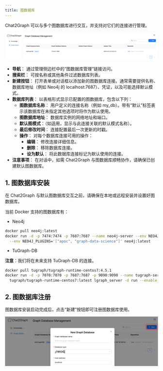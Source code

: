 ```yaml
---
title: 图数据库
---
```


Chat2Graph 可以与多个图数据库进行交互，并支持对它们的连接进行管理。

![](../../asset/image/gdb-mng.png)

+ **导航**： 通过管理侧边栏中的“图数据库管理”链接访问。
+ **搜索栏**： 可按名称或其他条件过滤数据库列表。
+ **新建按钮**： 打开表单或对话框以添加新的图数据库连接。通常需要提供名称、数据库地址（例如 Neo4j 的 localhost:7687）、凭证，以及可能选择默认模式。
+ **数据库列表**： 以表格形式显示已配置的图数据库，包含以下列：
  + **图数据库名称**： 用户定义的连接名称（例如 my_db）。带有“默认”标签表示该数据库在未指定其他选项时将作为默认使用。
  + **图数据库地址**： 数据库实例的网络地址和端口。
  + **默认图模式**：（如适用，显示与此连接关联的默认模式名称）。
  + **最后修改时间**： 连接配置最后一次更新的时戳。
  + **操作**： 对每个数据库连接可用的操作：
    + **编辑**： 修改连接详细信息。
    + **删除**： 移除数据库连接。
    + **设为默认**： 将此数据库连接标记为默认使用的连接。
+ **注意事项**： 在对话中，如需 Chat2Graph 与图数据库顺畅协作，请确保已创建默认图数据库。

## 1. 图数据库安装

在 Chat2Graph 与默认图数据库交互之前，请确保在本地或远程安装并设置好图数据库。

当前 Docker 支持的图数据库有：

+ Neo4j

```bash
docker pull neo4j:latest
docker run -d -p 7474:7474 -p 7687:7687 --name neo4j-server --env NEO4J_AUTH=none \
  --env NEO4J_PLUGINS='["apoc", "graph-data-science"]' neo4j:latest
```

+ TuGraph-DB

**注意**：我们将在未来支持 TuGraph-DB 的连接。

```bash
docker pull tugraph/tugraph-runtime-centos7:4.5.1
docker run -d -p 7070:7070 -p 7687:7687 -p 9090:9090 --name tugraph-server \
  tugraph/tugraph-runtime-centos7:latest lgraph_server -d run --enable_plugin true
```

## 2. 图数据库注册

图数据库安装启动完成后，点击“新建”按钮即可注册图数据库使用。

![](../../asset/image/gdb-register.png)